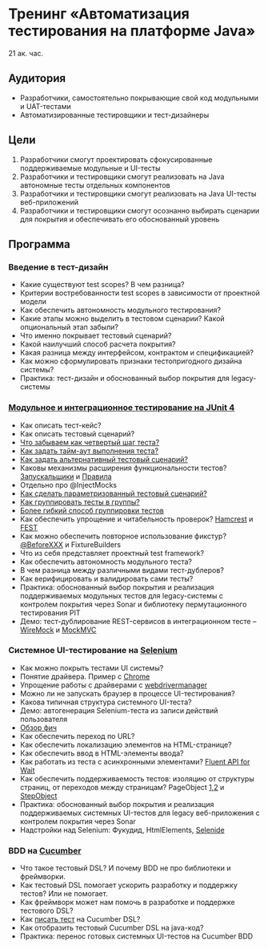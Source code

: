 # Тренинг «Автоматизация тестирования на платформе Java»
21 ак. час.

## Аудитория
- Разработчики, самостоятельно покрывающие свой код модульными и UAT-тестами
- Автоматизированные тестировщики и тест-дизайнеры

## Цели
1.	Разработчики смогут проектировать сфокусированные поддерживаемые модульные и UI-тесты
2.	Разработчики и тестировщики смогут реализовать на Java автономные тесты отдельных компонентов
3.	Разработчики и тестировщики смогут реализовать на Java UI-тесты веб-приложений
4.	Разработчики и тестировщики смогут осознанно выбирать сценарии для покрытия и обеспечивать его обоснованный уровень

## Программа

### Введение в тест-дизайн
- Какие существуют test scopes? В чем разница?
- Критерии востребованности test scopes в зависимости от проектной модели
- Как обеспечить автономность модульного тестирования?
- Какие этапы можно выделить в тестовом сценарии? Какой опциональный этап забыли?
- Что именно покрывает тестовый сценарий?
- Какой наилучший способ расчета покрытия?
- Какая разница между интерфейсом, контрактом и спецификацией?
- Как можно сформулировать признаки тестопригодного дизайна системы?
- Практика: тест-дизайн и обоснованный выбор покрытия для legacy-системы

### [Модульное и интеграционное тестирование на JUnit 4](https://github.com/junit-team/junit4/wiki)
- Как описать тест-кейс?
- Как описать тестовый сценарий?
- [Что забываем как четвертый шаг теста?](https://github.com/junit-team/junit4/wiki/Assumptions-with-assume)
- [Как задать тайм-аут выполнения теста?](https://github.com/junit-team/junit4/wiki/Timeout-for-tests)
- [Как задать альтернативный тестовый сценарий?](https://github.com/junit-team/junit4/wiki/Exception-testing)
- Каковы механизмы расширения функциональности тестов? [Запускальщики](https://github.com/junit-team/junit4/wiki/Test-runners) и [Правила](https://github.com/junit-team/junit4/wiki/Rules)
- Отдельно про @InjectMocks
- [Как сделать параметризованный тестовый сценарий?](https://github.com/junit-team/junit4/wiki/Parameterized-tests)
- [Как группировать тесты в группы?](https://github.com/junit-team/junit4/wiki/aggregating-tests-in-suites)
- [Более гибкий способ группировки тестов](https://github.com/junit-team/junit4/wiki/Categories)
- Как обеспечить упрощение и читабельность проверок? [Hamcrest](https://github.com/junit-team/junit4/wiki/Matchers-and-assertthat) и [FEST](https://github.com/alexruiz/fest-assert-2.x/wiki/One-minute-starting-guide)
- Как можно обеспечить повторное использование фикстур? [@BeforeXXX](https://github.com/junit-team/junit4/wiki/Test-fixtures) и FixtureBuilders 
- Что из себя представляет проектный test framework?
- Как обеспечить автономность модульного теста?
- В чем разница между различными видами тест-дублеров?
- Как верифицировать и валидировать сами тесты?
- Практика: обоснованный выбор покрытия и реализация поддерживаемых модульных тестов для legacy-системы с контролем покрытия через Sonar и библиотеку пермутационного тестирования PIT
- Демо: тест-дублирование REST-сервисов в интеграционном тесте – [WireMock](http://wiremock.org/docs/getting-started/) и [MockMVC](http://docs.spring.io/spring-security/site/docs/current/reference/html/test-mockmvc.html)

### Системное UI-тестирование на [Selenium](https://kreisfahrer.gitbooks.io/selenium-webdriver/content/index.html)
- Как можно покрыть тестами UI системы?
- Понятие драйвера. Пример с [Chrome](http://www.kenst.com/2015/03/installing-chromedriver-on-mac-osx/)
- Упрощение работы с драйверами с [webdrivermanager](https://github.com/bonigarcia/webdrivermanager)
- Можно ли не запускать браузер в процессе UI-тестирования?
- Какова типичная структура системного UI-теста?
- Демо: автогенерация Selenium-теста из записи действий пользователя
- [Обзор фич](http://seleniumsimplified.com/2012/08/categorising-webdrivernavigation-interrogation-manipulation/)
- Как обеспечить переход по URL?
- Как обеспечить локализацию элементов на HTML-странице?
- Как обеспечить ввод в HTML-элементы ввода?
- Как работать из теста с асинхронными элементами? [Fluent API for Wait](https://github.com/bonigarcia/webdrivermanager-examples/blob/master/src/test/java/io/github/bonigarcia/wdm/test/PhatomJsTest.java)
- Как обеспечить поддерживаемость тестов: изоляцию от структуры страниц, от переходов между страницам? PageObject [1](https://habrahabr.ru/post/134462/),[2](https://github.com/SeleniumHQ/selenium/wiki/PageFactory) и [StepObject](http://seleniumcamp.com/archive/selenium-camp-2013/materials/step-objects/)
- Практика: обоснованный выбор покрытия и реализация поддерживаемых системных UI-тестов для legacy веб-приложения с контролем покрытия через Sonar
- Надстройки над Selenium: Фукудид, HtmlElements, [Selenide](http://ru.selenide.org/quick-start.html)

### BDD на [Cucumber](https://cucumber.io/docs/reference/jvm)
- Что такое тестовый DSL? И почему BDD не про библиотеки и фреймворки.
- Как тестовый DSL помогает ускорить разработку и поддержку тестов? Или не помогает.
- Как фреймворк может нам помочь в разработке и поддержке тестового DSL?
- Как [писать тест](http://www.dokwork.ru/2015/08/cucumber.html) на Cucumber DSL?
- Как отобразить тестовый Cucumber DSL на java-код?
- Практика: перенос готовых системных UI-тестов на Cucumber BDD
